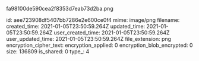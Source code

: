 fa98100de590cea2f8353d7eab73d2ba.png

id: aee723908df5407bb7286e2e600ce0f4
mime: image/png
filename: 
created_time: 2021-01-05T23:50:59.264Z
updated_time: 2021-01-05T23:50:59.264Z
user_created_time: 2021-01-05T23:50:59.264Z
user_updated_time: 2021-01-05T23:50:59.264Z
file_extension: png
encryption_cipher_text: 
encryption_applied: 0
encryption_blob_encrypted: 0
size: 136809
is_shared: 0
type_: 4